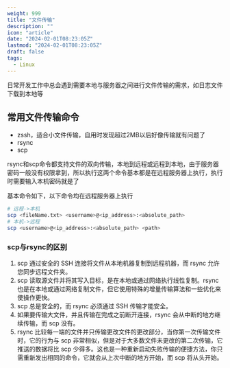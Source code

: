 ```yaml
---
weight: 999
title: "文件传输"
description: ""
icon: "article"
date: "2024-02-01T08:23:05Z"
lastmod: "2024-02-01T08:23:05Z"
draft: false
tags:
  - Linux
---
```


日常开发工作中总会遇到需要本地与服务器之间进行文件传输的需求，如日志文件下载到本地等

## 常用文件传输命令

- zssh，适合小文件传输，自用时发现超过2MB以后好像传输就有问题了
- rsync
- scp

rsync和scp命令都支持文件的双向传输，本地到远程或远程到本地，由于服务器密码一般没有权限拿到，所以执行这两个命令基本都是在远程服务器上执行，执行时需要输入本机密码就是了

基本命令如下，以下命令均在远程服务器上执行
```bash
# 远程->本机
scp <fileName.txt> <username>@<ip_address>:<absolute_path>
# 本机->远程
scp <username>@<ip_address>:<absolute_path> <path>
```

### scp与rsync的区别

1. scp 通过安全的 SSH 连接将文件从本地机器复制到远程机器，而 rsync 允许您同步远程文件夹。
2. scp 读取源文件并将其写入目标，是在本地或通过网络执行线性复制。rsync 也是在本地或通过网络复制文件，但它使用特殊的增量传输算法和一些优化来使操作更快。
3. scp 总是安全的，而 rsync 必须通过 SSH 传输才能安全。
4. 如果要传输大文件，并且传输在完成之前断开连接，rsync 会从中断的地方继续传输，而 scp 没有。
5. rsync 比较每一端的文件并只传输更改文件的更改部分，当你第一次传输文件时，它的行为与 scp 非常相似，但是对于大多数文件未更改的第二次传输，它推送的数据将比 scp 少得多。这也是一种重新启动失败传输的便捷方法，你只需重新发出相同的命令，它就会从上次中断的地方开始，而 scp 将从头开始。